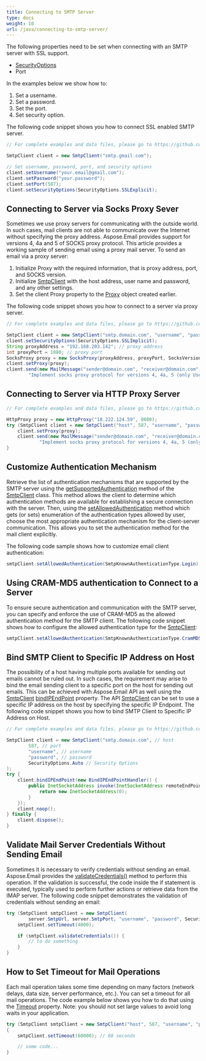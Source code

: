 ```yaml
---
title: Connecting to SMTP Server
type: docs
weight: 10
url: /java/connecting-to-smtp-server/
---
```



The following properties need to be set when connecting with an SMTP server with SSL support.

- [SecurityOptions](https://reference.aspose.com/email/java/com.aspose.email/securityoptions/)
- Port

In the examples below we show how to:

1. Set a username.
1. Set a password.
1. Set the port.
1. Set security option.

The following code snippet shows you how to connect SSL enabled SMTP server.

~~~Java
// For complete examples and data files, please go to https://github.com/aspose-email/Aspose.Email-for-Java

SmtpClient client = new SmtpClient("smtp.gmail.com");

// Set username, password, port, and security options
client.setUsername("your.email@gmail.com");
client.setPassword("your.password");
client.setPort(587);
client.setSecurityOptions(SecurityOptions.SSLExplicit);
~~~

## **Connecting to Server via Socks Proxy Sever**

Sometimes we use proxy servers for communicating with the outside world. In such cases, mail clients are not able to communicate over the Internet without specifying the proxy address. Aspose.Email provides support for versions 4, 4a and 5 of SOCKS proxy protocol. This article provides a working sample of sending email using a proxy mail server. To send an email via a proxy server:

1. Initialize Proxy with the required information, that is proxy address, port, and SOCKS version.
1. Initialize [SmtpClient](https://reference.aspose.com/email/java/com.aspose.email/smtpclient/) with the host address, user name and password, and any other settings.
1. Set the client Proxy property to the [Proxy](https://reference.aspose.com/email/java/com.aspose.email/emailclient/#getProxy--) object created earlier.

The following code snippet shows you how to connect to a server via proxy server.

~~~Java
// For complete examples and data files, please go to https://github.com/aspose-email/Aspose.Email-for-Java

SmtpClient client = new SmtpClient("smtp.domain.com", "username", "password");
client.setSecurityOptions(SecurityOptions.SSLImplicit);
String proxyAddress = "192.168.203.142"; // proxy address
int proxyPort = 1080; // proxy port
SocksProxy proxy = new SocksProxy(proxyAddress, proxyPort, SocksVersion.SocksV5);
client.setProxy(proxy);
client.send(new MailMessage("sender@domain.com", "receiver@domain.com", "Sending Email via proxy",
        "Implement socks proxy protocol for versions 4, 4a, 5 (only Username/Password authentication)"));
~~~

## **Connecting to Server via HTTP Proxy Server**

~~~Java
// For complete examples and data files, please go to https://github.com/aspose-email/Aspose.Email-for-Java

HttpProxy proxy = new HttpProxy("18.222.124.59", 8080);
try (SmtpClient client = new SmtpClient("host", 587, "username", "password")) {
    client.setProxy(proxy);
    client.send(new MailMessage("sender@domain.com", "receiver@domain.com", "Sending Email via proxy",
            "Implement socks proxy protocol for versions 4, 4a, 5 (only Username/Password authentication)"));
}
~~~

## **Customize Authentication Mechanism**

Retrieve the list of authentication mechanisms that are supported by the SMTP server using the [getSupportedAuthentication](https://reference.aspose.com/email/java/com.aspose.email/smtpclient/#getSupportedAuthentication--) method of the [SmtpClient](https://reference.aspose.com/email/java/com.aspose.email/smtpclient/) class. This method allows the client to determine which authentication methods are available for establishing a secure connection with the server. Then, using the [setAllowedAuthentication](https://reference.aspose.com/email/java/com.aspose.email/smtpclient/#setAllowedAuthentication-long-) method which gets (or sets) enumeration of the authentication types allowed by user, choose the most appropriate authentication mechanism for the client-server communication. This allows you to set the authentication method for the mail client explicitly.

The following code sample shows how to customize email client authentication:

```java
smtpClient.setAllowedAuthentication(SmtpKnownAuthenticationType.Login);
```
## **Using CRAM-MD5 authentication to Connect to a Server**

To ensure secure authentication and communication with the SMTP server, you can specify and enforce the use of CRAM-MD5 as the allowed authentication method for the SMTP client. The following code snippet shows how to configure the allowed authentication type for the [SmtpClient](https://reference.aspose.com/email/java/com.aspose.email/smtpclient/):

```java
smtpClient.setAllowedAuthentication(SmtpKnownAuthenticationType.CramMD5);
```

## **Bind SMTP Client to Specific IP Address on Host**

The possibility of a host having multiple ports available for sending out emails cannot be ruled out. In such cases, the requirement may arise to bind the email sending client to a specific port on the host for sending out emails. This can be achieved with Aspose.Email API as well using the [SmtpClient](https://reference.aspose.com/email/java/com.aspose.email/smtpclient/) [bindIPEndPoint](https://reference.aspose.com/email/java/com.aspose.email/smtpclient/#bindIPEndPoint-com.aspose.email.BindIPEndPointHandler-) property. The API [SmtpClient](https://reference.aspose.com/email/java/com.aspose.email/smtpclient/) can be set to use a specific IP address on the host by specifying the specific IP Endpoint. The following code snippet shows you how to bind SMTP Client to Specific IP Address on Host.


~~~Java
// For complete examples and data files, please go to https://github.com/aspose-email/Aspose.Email-for-Java

SmtpClient client = new SmtpClient("smtp.domain.com", // host
        587, // port
        "username", // username
        "password", // password
        SecurityOptions.Auto // Security Options
);
try {
    client.bindIPEndPoint(new BindIPEndPointHandler() {
        public InetSocketAddress invoke(InetSocketAddress remoteEndPoint) {
            return new InetSocketAddress(0);
        }
    });
    client.noop();
} finally {
    client.dispose();
}
~~~

## **Validate Mail Server Credentials Without Sending Email**

Sometimes it is necessary to verify credentials without sending an email. Aspose.Email provides the [validateCredentials()](https://reference.aspose.com/email/java/com.aspose.email/smtpclient/#validateCredentials--) method to perform this operation. If the validation is successful, the code inside the if statement is executed, typically used to perform further actions or retrieve data from the IMAP server. The following code snippet demonstrates the validation of credentials without sending an email:

```java
try (SmtpClient smtpClient = new SmtpClient(
        server.SmtpUrl, server.SmtpPort, "username", "password", SecurityOptions.Auto)) {
    smtpClient.setTimeout(4000);

    if (smtpClient.validateCredentials()) {
        // to do something
    }
}
```

## **How to Set Timeout for Mail Operations**

Each mail operation takes some time depending on many factors (network delays, data size, server performance, etc.). You can set a timeout for all mail operations. The code example below shows you how to do that using the [Timeout](https://reference.aspose.com/email/java/com.aspose.email/emailclient/#getTimeout--) property. Note: you should not set large values to avoid long waits in your application.

~~~Java
try (SmtpClient smtpClient = new SmtpClient("host", 587, "username", "password", SecurityOptions.SSLExplicit))
{
    smtpClient.setTimeout(60000); // 60 seconds

    // some code...
}
~~~